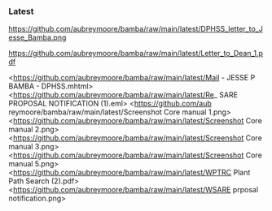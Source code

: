 ### Latest

<https://github.com/aubreymoore/bamba/raw/main/latest/DPHSS_letter_to_Jesse_Bamba.png>

<https://github.com/aubreymoore/bamba/raw/main/latest/Letter_to_Dean_1.pdf>

<https://github.com/aubreymoore/bamba/raw/main/latest/Mail - JESSE P BAMBA - DPHSS.mhtml>
<https://github.com/aubreymoore/bamba/raw/main/latest/Re_ SARE PROPOSAL NOTIFICATION (1).eml>
<https://github.com/aub reymoore/bamba/raw/main/latest/Screenshot Core manual 1.png>
<https://github.com/aubreymoore/bamba/raw/main/latest/Screenshot Core manual 2.png>
<https://github.com/aubreymoore/bamba/raw/main/latest/Screenshot Core manual 3.png>
<https://github.com/aubreymoore/bamba/raw/main/latest/Screenshot Core manual 5.png>
<https://github.com/aubreymoore/bamba/raw/main/latest/WPTRC Plant Path Search (2).pdf>
<https://github.com/aubreymoore/bamba/raw/main/latest/WSARE prposal notification.png>
